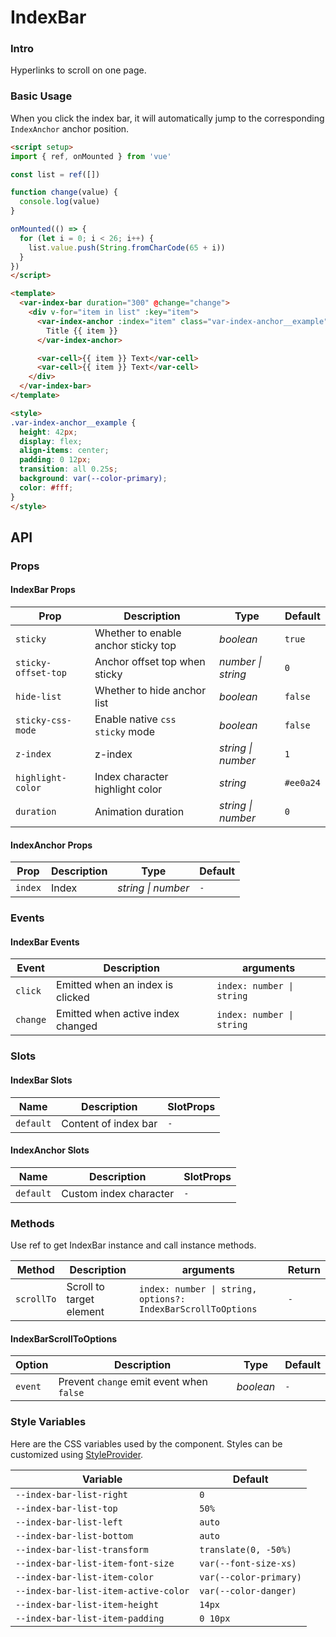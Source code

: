 # IndexBar

### Intro

Hyperlinks to scroll on one page.

### Basic Usage

When you click the index bar, it will automatically jump to the corresponding `IndexAnchor` anchor position.

```html
<script setup>
import { ref, onMounted } from 'vue'

const list = ref([])

function change(value) {
  console.log(value)
}

onMounted(() => {
  for (let i = 0; i < 26; i++) {
    list.value.push(String.fromCharCode(65 + i))
  }
})
</script>

<template>
  <var-index-bar duration="300" @change="change">
    <div v-for="item in list" :key="item">
      <var-index-anchor :index="item" class="var-index-anchor__example">
        Title {{ item }}
      </var-index-anchor>

      <var-cell>{{ item }} Text</var-cell>
      <var-cell>{{ item }} Text</var-cell>
    </div>
  </var-index-bar>
</template>

<style>
.var-index-anchor__example {
  height: 42px;
  display: flex;
  align-items: center;
  padding: 0 12px;
  transition: all 0.25s;
  background: var(--color-primary);
  color: #fff;
}
</style>
```

## API

### Props

#### IndexBar Props

| Prop                | Description | Type | Default |
|---------------------| -------------- | -------- | --------- |
| `sticky`            | Whether to enable anchor sticky top | _boolean_ | `true` |
| `sticky-offset-top` | Anchor offset top when sticky | _number \| string_ | `0` |
| `hide-list`         | Whether to hide anchor list | _boolean_ | `false` |
| `sticky-css-mode`   | Enable native `css sticky` mode | _boolean_ | `false` |
| `z-index`           | z-index | _string \| number_ | `1` |
| `highlight-color`   | Index character highlight color | _string_ | `#ee0a24` |
| `duration`          | Animation duration | _string \| number_ | `0` |

#### IndexAnchor Props

| Prop | Description | Type | Default |
| ----- | -------------- | -------- | ---------- |
| `index` | Index | _string \| number_ | `-` |

### Events

#### IndexBar Events

| Event | Description | arguments |
| ----- | -------------- | -------- |
| `click` | Emitted when an index is clicked | `index: number \| string` |
| `change` | Emitted when active index changed	| `index: number \| string` |

### Slots

#### IndexBar Slots

| Name | Description          | SlotProps |
| --- |----------------------| --- |
| `default` | Content of index bar | `-` |

#### IndexAnchor Slots

| Name | Description | SlotProps |
| --- | --- | --- |
| `default` | Custom index character | `-` |

### Methods
Use ref to get IndexBar instance and call instance methods.

| Method | Description	 | arguments | Return |
| ---- | ------- | -------- |---- |
| `scrollTo` | Scroll to target element	 | `index: number \| string, options?: IndexBarScrollToOptions` | `-` |

#### IndexBarScrollToOptions

| Option              | Description                      | Type               | Default |
| --- | --- | --- | --- |
| `event` | Prevent `change` emit event when `false` | _boolean_ | `-` |


### Style Variables
Here are the CSS variables used by the component. Styles can be customized using [StyleProvider](#/en-US/style-provider).

| Variable | Default |
| --- | --- |
| `--index-bar-list-right`             | `0`                    |
| `--index-bar-list-top`               | `50%`                  |
| `--index-bar-list-left`              | `auto`                 |
| `--index-bar-list-bottom`            | `auto`                 |
| `--index-bar-list-transform`         | `translate(0, -50%)`   |
| `--index-bar-list-item-font-size`    | `var(--font-size-xs)`  |
| `--index-bar-list-item-color`        | `var(--color-primary)` |
| `--index-bar-list-item-active-color` | `var(--color-danger)`  |
| `--index-bar-list-item-height`       | `14px`                 |
| `--index-bar-list-item-padding`      | `0 10px`               |
